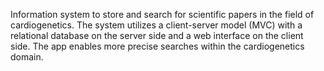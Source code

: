 Information system to store and search for scientific papers in the field of cardiogenetics. The system utilizes a client-server model (MVC) with a relational database on the server side and a web interface on the client side. The app enables more precise searches within the cardiogenetics domain.
